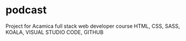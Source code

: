 # podcast
Project for Acamica full stack web developer course
HTML, CSS, SASS, KOALA, VISUAL STUDIO CODE, GITHUB
